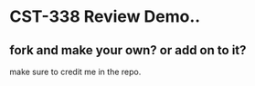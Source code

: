 # CST-338 Review Demo.. 

## fork and make your own? or add on to it? 

make sure to credit me in the repo. 